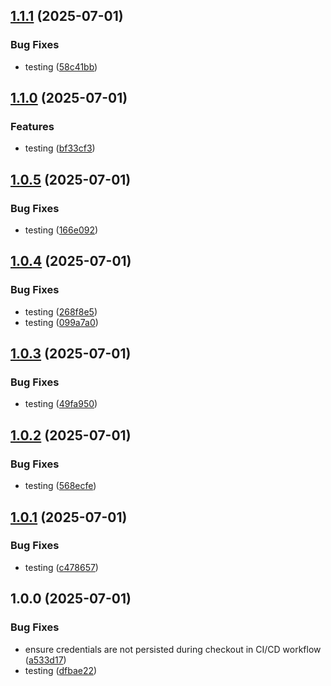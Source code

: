 ## [1.1.1](https://github.com/themagiccog/poc-modus-gitscm/compare/v1.1.0...v1.1.1) (2025-07-01)

### Bug Fixes

* testing ([58c41bb](https://github.com/themagiccog/poc-modus-gitscm/commit/58c41bb4fd13a01c8e764c439aef760d0124b770))

## [1.1.0](https://github.com/themagiccog/poc-modus-gitscm/compare/v1.0.5...v1.1.0) (2025-07-01)

### Features

* testing ([bf33cf3](https://github.com/themagiccog/poc-modus-gitscm/commit/bf33cf38757c6c335b0be51fb07868628396fc58))

## [1.0.5](https://github.com/themagiccog/poc-modus-gitscm/compare/v1.0.4...v1.0.5) (2025-07-01)

### Bug Fixes

* testing ([166e092](https://github.com/themagiccog/poc-modus-gitscm/commit/166e092988275f129eda54aff7c96a02ce16d6f9))

## [1.0.4](https://github.com/themagiccog/poc-modus-gitscm/compare/v1.0.3...v1.0.4) (2025-07-01)

### Bug Fixes

* testing ([268f8e5](https://github.com/themagiccog/poc-modus-gitscm/commit/268f8e510b3cfeb933fc169125ad40eaa250bd4b))
* testing ([099a7a0](https://github.com/themagiccog/poc-modus-gitscm/commit/099a7a0545eec969730c6e2190360aa20648b58e))

## [1.0.3](https://github.com/themagiccog/poc-modus-gitscm/compare/v1.0.2...v1.0.3) (2025-07-01)

### Bug Fixes

* testing ([49fa950](https://github.com/themagiccog/poc-modus-gitscm/commit/49fa95024368f0d23d41bd4936cc7f8be25c6ca4))

## [1.0.2](https://github.com/themagiccog/poc-modus-gitscm/compare/v1.0.1...v1.0.2) (2025-07-01)

### Bug Fixes

* testing ([568ecfe](https://github.com/themagiccog/poc-modus-gitscm/commit/568ecfe319a1dcdc68275b712ace47bd1335f8d7))

## [1.0.1](https://github.com/themagiccog/poc-modus-gitscm/compare/v1.0.0...v1.0.1) (2025-07-01)

### Bug Fixes

* testing ([c478657](https://github.com/themagiccog/poc-modus-gitscm/commit/c47865745d374411923b147ba3a5e89791b269f0))

## 1.0.0 (2025-07-01)

### Bug Fixes

* ensure credentials are not persisted during checkout in CI/CD workflow ([a533d17](https://github.com/themagiccog/poc-modus-gitscm/commit/a533d1714aba4fe2625546df313f6fce27c7bd38))
* testing ([dfbae22](https://github.com/themagiccog/poc-modus-gitscm/commit/dfbae2281f9017dc88ecb656718054ced0b5de14))
